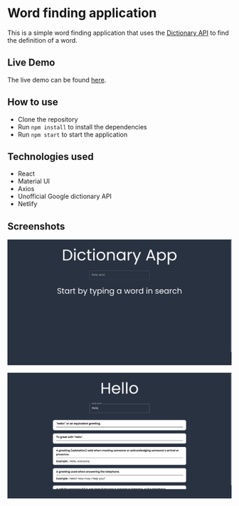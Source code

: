 # Word finding application

This is a simple word finding application that uses the [Dictionary API]() to find the definition of a word.

## Live Demo

The live demo can be found [here](https://word-lookup.netlify.app/).

## How to use

- Clone the repository
- Run `npm install` to install the dependencies
- Run `npm start` to start the application

## Technologies used

- React
- Material UI
- Axios
- Unofficial Google dictionary API
- Netlify

## Screenshots

![App layout](images/app_image.png)

![Word meaningd](images/def_image.png)
